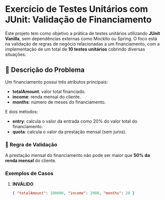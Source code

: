 # Exercício de Testes Unitários com JUnit: Validação de Financiamento

Este projeto tem como objetivo a prática de testes unitários utilizando **JUnit Vanilla**, sem dependências externas como Mockito ou Spring. O foco está na validação de regras de negócio relacionadas a um financiamento, com a implementação de um total de **10 testes unitários** cobrindo diversas situações.

## 📝 Descrição do Problema

Um financiamento possui três atributos principais:
- **totalAmount**: valor total financiado.
- **income**: renda mensal do cliente.
- **months**: número de meses do financiamento.

E dois métodos:
- **entry**: calcula o valor da entrada como 20% do valor total do financiamento.
- **quota**: calcula o valor da prestação mensal (sem juros).

### 🚨 Regra de Validação
A prestação mensal do financiamento não pode ser maior que **50% da renda mensal** do cliente.

### Exemplos de Casos
1. **INVÁLIDO**
   ```json
   { "totalAmount": 100000, "income": 2000, "months": 20 }

